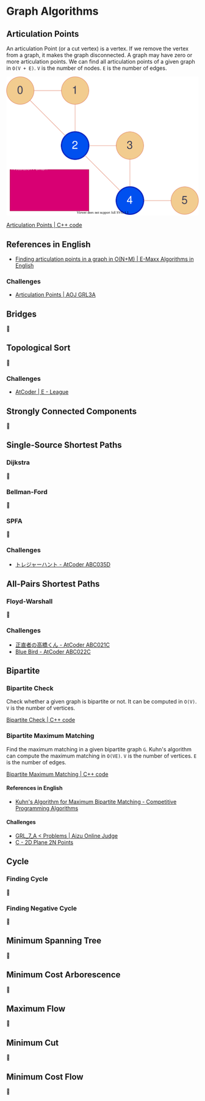 # Graph Algorithms

## Articulation Points
An articulation Point (or a cut vertex) is a vertex.
If we remove the vertex from a graph, it makes the graph disconnected.
A graph may have zero or more articulation points.
We can find all articulation points of a given graph in `O(V + E)`.
`V` is the number of nodes. `E` is the number of edges.

![Articulation Points](resources/articulation_points.drawio.svg)

[Articulation Points | C++ code](articulation_points.hpp)

## References in English
- [Finding articulation points in a graph in O(N+M) | E-Maxx Algorithms in English](https://cp-algorithms.com/graph/cutpoints.html)

### Challenges
- [Articulation Points | AOJ GRL3A](https://onlinejudge.u-aizu.ac.jp/problems/GRL_3_A)


## Bridges
🚧


## Topological Sort
🚧

### Challenges
- [AtCoder | E - League](https://atcoder.jp/contests/abc139/tasks/abc139_e)


## Strongly Connected Components
🚧


## Single-Source Shortest Paths

### Dijkstra
🚧

### Bellman-Ford
🚧

### SPFA
🚧

### Challenges
- [トレジャーハント - AtCoder ABC035D](https://atcoder.jp/contests/abc035/tasks/abc035_d)


## All-Pairs Shortest Paths

### Floyd-Warshall
🚧

### Challenges
- [正直者の高橋くん - AtCoder ABC021C](https://atcoder.jp/contests/abc021/tasks/abc021_c)
- [Blue Bird - AtCoder ABC022C](https://atcoder.jp/contests/abc022/tasks/abc022_c)


## Bipartite

### Bipartite Check
Check whether a given graph is bipartite or not.
It can be computed in `O(V)`.
`V` is the number of vertices.

[Bipartite Check | C++ code](bipartite/bipartite_check.hpp)

### Bipartite Maximum Matching
Find the maximum matching in a given bipartite graph `G`.
Kuhn's algorithm can compute the maximum matching in `O(VE)`.
`V` is the number of vertices. `E` is the number of edges.

[Bipartite Maximum Matching | C++ code](bipartite/bipartite_maximum_matching.hpp)

#### References in English
- [Kuhn's Algorithm for Maximum Bipartite Matching - Competitive Programming Algorithms](https://cp-algorithms.com/graph/kuhn_maximum_bipartite_matching.html)

#### Challenges
- [GRL_7_A < Problems | Aizu Online Judge](https://onlinejudge.u-aizu.ac.jp/problems/GRL_7_A)
- [C - 2D Plane 2N Points](https://atcoder.jp/contests/abc091/tasks/arc092_a)


## Cycle

### Finding Cycle
🚧

### Finding Negative Cycle
🚧


## Minimum Spanning Tree
🚧


## Minimum Cost Arborescence
🚧


## Maximum Flow
🚧


## Minimum Cut
🚧


## Minimum Cost Flow
🚧